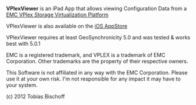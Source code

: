 __VPlexViewer__ is an iPad App that allows viewing Configuration Data from a [EMC VPlex Storage Virtualization Platform](http://www.emc.com/campaign/global/vplex/index.htm) 

VPlexViewer is also available on the [iOS AppStore](http://itunes.apple.com/de/app/vplexviewer/id507541319?mt=8)

VPlexViewer requires at least GeoSynchronicity 5.0 and was tested & works best with 5.0.1

EMC is a registered trademark, and VPLEX is a trademark of EMC Corporation. Other trademarks are the property of their 
respective owners.

This Software is not affiliated in any way with the EMC Corporation. Please use it at your own risk. I'm not responsible for 
any impact it may have to your system.

(c) 2012 Tobias Bischoff

